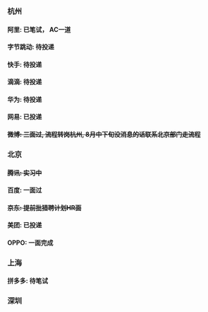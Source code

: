 ### 杭州

#### 阿里: 已笔试， AC一道
#### 字节跳动: 待投递
#### 快手: 待投递
#### 滴滴: 待投递
#### 华为: 待投递
#### 网易: 已投递
#### ~~微博: 三面过, 流程转岗杭州, 8月中下旬没消息的话联系北京部门走流程~~


### 北京
#### ~~腾讯: 实习中~~
#### 百度: 一面过
#### ~~京东: 提前批猎聘计划HR面~~
#### 美团: 已投递
#### OPPO: 一面完成

### 上海
#### 拼多多: 待笔试

### 深圳
